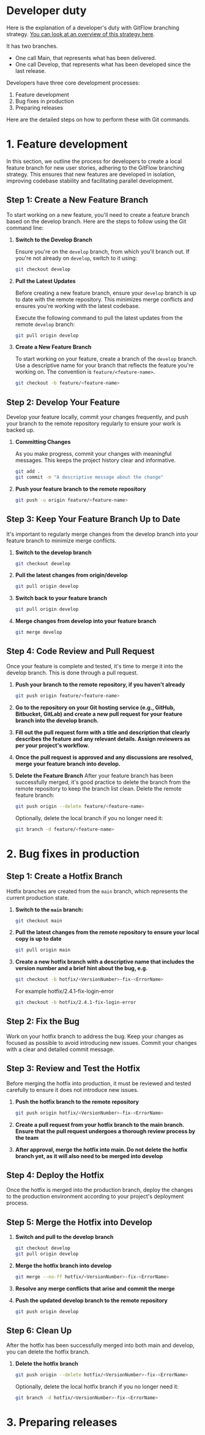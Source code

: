 # Developer duty

Here is the explanation of a developer's duty with GitFlow branching strategy.
[You can look at an overview of this strategy here](https://gitversion.net/docs/learn/branching-strategies/gitflow/). 

It has two branches. 
  * One call Main, that represents what has been delivered.
  * One call Develop, that represents what has been developed since the last release.

Developers have three core development processes:

1. Feature development
2. Bug fixes in production
3. Preparing releases

Here are the detailed steps on how to perform these with Git commands.

# 1. Feature development

In this section, we outline the process for developers to create a local feature branch for new user stories, adhering to the GitFlow branching strategy. This ensures that new features are developed in isolation, improving codebase stability and facilitating parallel development.

## Step 1: Create a New Feature Branch

To start working on a new feature, you'll need to create a feature branch based on the develop branch. Here are the steps to follow using the Git command line:

1. **Switch to the Develop Branch**

   Ensure you're on the `develop` branch, from which you'll branch out. If you're not already on `develop`, switch to it using:

   ```bash
   git checkout develop
   ```

2. **Pull the Latest Updates**

   Before creating a new feature branch, ensure your `develop` branch is up to date with the remote repository. This minimizes merge conflicts and ensures 
   you're working with the latest codebase.

   Execute the following command to pull the latest updates from the remote `develop` branch:

   ```bash
   git pull origin develop
   ```

3. **Create a New Feature Branch**

   To start working on your feature, create a branch of the `develop` branch. Use a descriptive name for your branch that reflects the feature you're working on. The convention is `feature/<feature-name>`.

   ```bash
   git checkout -b feature/<feature-name>
   ```


## Step 2: Develop Your Feature

Develop your feature locally, commit your changes frequently, and push your branch to the remote repository regularly to ensure your work is backed up.

1. **Committing Changes**

   As you make progress, commit your changes with meaningful messages. This keeps the project history clear and informative.

   ```bash
   git add .
   git commit -m "A descriptive message about the change"
   ```

2. **Push your feature branch to the remote repository**

   ```bash
   git push -u origin feature/<feature-name>
   ```

## Step 3: Keep Your Feature Branch Up to Date

It's important to regularly merge changes from the develop branch into your feature branch to minimize merge conflicts.

1. **Switch to the develop branch**

   ```bash
   git checkout develop
   ```

2. **Pull the latest changes from origin/develop**

   ```bash
   git pull origin develop
   ```

3. **Switch back to your feature branch**

   ```bash
   git pull origin develop
   ```

4. **Merge changes from develop into your feature branch**

   ```bash
   git merge develop
   ```

## Step 4: Code Review and Pull Request

Once your feature is complete and tested, it's time to merge it into the develop branch. This is done through a pull request.

1. **Push your branch to the remote repository, if you haven't already**

   ```bash
   git push origin feature/<feature-name>
   ```

2. **Go to the repository on your Git hosting service (e.g., GitHub, Bitbucket, GitLab) and create a new pull request for your feature branch into the develop branch.**

3. **Fill out the pull request form with a title and description that clearly describes the feature and any relevant details. Assign reviewers as per your project's workflow.**

4. **Once the pull request is approved and any discussions are resolved, merge your feature branch into develop.**

5. **Delete the Feature Branch**
   After your feature branch has been successfully merged, it's good practice to delete the branch from the remote repository to keep the branch list clean.
   Delete the remote feature branch:

   ```bash
   git push origin --delete feature/<feature-name>
   ```

   Optionally, delete the local branch if you no longer need it:

   ```bash
   git branch -d feature/<feature-name>
   ```


# 2. Bug fixes in production

## Step 1: Create a Hotfix Branch

Hotfix branches are created from the `main` branch, which represents the current production state.

1. **Switch to the `main` branch:**

   ```bash
   git checkout main
   ```

2. **Pull the latest changes from the remote repository to ensure your local copy is up to date**

   ```bash
   git pull origin main
   ```

3. **Create a new hotfix branch with a descriptive name that includes the version number and a brief hint about the bug, e.g.**

   ```bash
   git checkout -b hotfix/<VersionNumber>-fix-<ErrorName>
   ```
   For example hotfix/2.4.1-fix-login-error

   ```bash
   git checkout -b hotfix/2.4.1-fix-login-error
   ```

## Step 2: Fix the Bug

Work on your hotfix branch to address the bug. Keep your changes as focused as possible to avoid introducing new issues.
Commit your changes with a clear and detailed commit message. 

## Step 3: Review and Test the Hotfix

Before merging the hotfix into production, it must be reviewed and tested carefully to ensure it does not introduce new issues.

1. **Push the hotfix branch to the remote repository**

   ```bash
   git push origin hotfix/<VersionNumber>-fix-<ErrorName>
   ```

2. **Create a pull request from your hotfix branch to the main branch. Ensure that the pull request undergoes a thorough review process by the team**

3. **After approval, merge the hotfix into main. Do not delete the hotfix branch yet, as it will also need to be merged into develop**

## Step 4: Deploy the Hotfix

Once the hotfix is merged into the production branch, deploy the changes to the production environment according to your project's deployment process.

## Step 5: Merge the Hotfix into Develop

1. **Switch and pull to the develop branch**

   ```bash
   git checkout develop
   git pull origin develop
   ```

2. **Merge the hotfix branch into develop**

   ```bash
   git merge --no-ff hotfix/<VersionNumber>-fix-<ErrorName>
   ```

3. **Resolve any merge conflicts that arise and commit the merge**

4. **Push the updated develop branch to the remote repository**

   ```bash
   git push origin develop
   ```

## Step 6: Clean Up

After the hotfix has been successfully merged into both main and develop, you can delete the hotfix branch.

1. **Delete the hotfix branch**

   ```bash
   git push origin --delete hotfix/<VersionNumber>-fix-<ErrorName>
   ```

   Optionally, delete the local hotfix branch if you no longer need it:

   ```bash
   git branch -d hotfix/<VersionNumber>-fix-<ErrorName>
   ```

# 3. Preparing releases